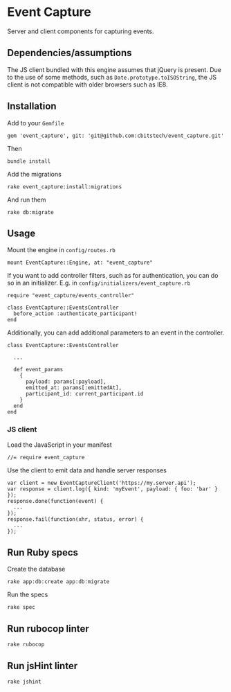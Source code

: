 # Event Capture

Server and client components for capturing events.

## Dependencies/assumptions

The JS client bundled with this engine assumes that jQuery is present.
Due to the use of some methods, such as `Date.prototype.toISOString`, the JS
client is not compatible with older browsers such as IE8.

## Installation

Add to your `Gemfile`

    gem 'event_capture', git: 'git@github.com:cbitstech/event_capture.git'

Then

    bundle install

Add the migrations

    rake event_capture:install:migrations

And run them

    rake db:migrate

## Usage

Mount the engine in `config/routes.rb`

    mount EventCapture::Engine, at: "event_capture"

If you want to add controller filters, such as for authentication, you can do
so in an initializer. E.g. in `config/initializers/event_capture.rb`

    require "event_capture/events_controller"

    class EventCapture::EventsController
      before_action :authenticate_participant!
    end

Additionally, you can add additional parameters to an event in the controller.

    class EventCapture::EventsController

      ...

      def event_params
        {
          payload: params[:payload],
          emitted_at: params[:emittedAt],
          participant_id: current_participant.id
        }
      end
    end

### JS client

Load the JavaScript in your manifest

    //= require event_capture

Use the client to emit data and handle server responses

    var client = new EventCaptureClient('https://my.server.api');
    var response = client.log({ kind: 'myEvent', payload: { foo: 'bar' } });
    response.done(function(event) {
      ...
    });
    response.fail(function(xhr, status, error) {
      ...
    });

## Run Ruby specs

Create the database

    rake app:db:create app:db:migrate

Run the specs

    rake spec

## Run rubocop linter

    rake rubocop

## Run jsHint linter

    rake jshint

